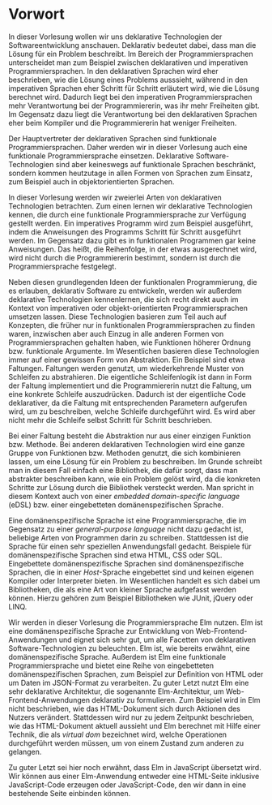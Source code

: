 Vorwort
=======

In dieser Vorlesung wollen wir uns deklarative Technologien der
Softwareentwicklung anschauen. Deklarativ bedeutet dabei, dass man die
Lösung für ein Problem beschreibt. Im Bereich der Programmiersprachen
unterscheidet man zum Beispiel zwischen deklarativen und imperativen
Programmiersprachen. In den deklarativen Sprachen wird eher beschrieben,
wie die Lösung eines Problems ausssieht, während in den imperativen
Sprachen eher Schritt für Schritt erläutert wird, wie die Lösung
berechnet wird. Dadurch liegt bei den imperativen Programmiersprachen
mehr Verantwortung bei der Programmiererin, was ihr mehr Freiheiten
gibt. Im Gegensatz dazu liegt die Verantwortung bei den deklarativen
Sprachen eher beim Kompiler und die Programmiererin hat weniger
Freiheiten.

Der Hauptvertreter der deklarativen Sprachen sind funktionale
Programmiersprachen. Daher werden wir in dieser Vorlesung auch eine
funktionale Programmiersprache einsetzen. Deklarative
Software-Technologien sind aber keineswegs auf funktionale Sprachen
beschränkt, sondern kommen heutzutage in allen Formen von Sprachen zum
Einsatz, zum Beispiel auch in objektorientierten Sprachen.

In dieser Vorlesung werden wir zweierlei Arten von deklarativen
Technologien betrachten. Zum einen lernen wir deklarative Technologien
kennen, die durch eine funktionale Programmiersprache zur Verfügung
gestellt werden. Ein imperatives Programm wird zum Beispiel ausgeführt,
indem die Anweisungen des Programms Schritt für Schritt ausgeführt
werden. Im Gegensatz dazu gibt es in funktionalen Programmen gar keine
Anweisungen. Das heißt, die Reihenfolge, in der etwas ausgerechnet wird,
wird nicht durch die Programmiererin bestimmt, sondern ist durch die
Programmiersprache festgelegt.

Neben diesen grundlegenden Ideen der funktionalen Programmierung, die es
erlauben, deklarativ Software zu entwickeln, werden wir außerdem
deklarative Technologien kennenlernen, die sich recht direkt auch im
Kontext von imperativen oder objekt-orientierten Programmiersprachen
umsetzen lassen. Diese Technologien basieren zum Teil auch auf
Konzepten, die früher nur in funktionalen Programmiersprachen zu finden
waren, inzwischen aber auch Einzug in alle anderen Formen von
Programmiersprachen gehalten haben, wie Funktionen höherer Ordnung bzw.
funktionale Argumente. Im Wesentlichen basieren diese Technologien immer
auf einer gewissen Form von Abstraktion. Ein Beispiel sind etwa
Faltungen. Faltungen werden genutzt, um wiederkehrende Muster von
Schleifen zu abstrahieren. Die eigentliche Schleifenlogik ist dann in
Form der Faltung implementiert und die Programmiererin nutzt die
Faltung, um eine konkrete Schleife auszudrücken. Dadurch ist der
eigentliche Code deklarativer, da die Faltung mit entsprechenden
Parametern aufgerufen wird, um zu beschreiben, welche Schleife
durchgeführt wird. Es wird aber nicht mehr die Schleife selbst Schritt
für Schritt beschrieben.

Bei einer Faltung besteht die Abstraktion nur aus einer einzigen
Funktion bzw. Methode. Bei anderen deklarativen Technologien wird eine
ganze Gruppe von Funktionen bzw. Methoden genutzt, die sich kombinieren
lassen, um eine Lösung für ein Problem zu beschreiben. Im Grunde
schreibt man in diesem Fall einfach eine Bibliothek, die dafür sorgt,
dass man abstrakter beschreiben kann, wie ein Problem gelöst wird, da
die konkreten Schritte zur Lösung durch die Bibliothek versteckt werden.
Man spricht in diesem Kontext auch von einer *embedded domain-specific
language* (eDSL) bzw. einer eingebetteten domänenspezifischen Sprache.

Eine domänenspezifische Sprache ist eine Programmiersprache, die im
Gegensatz zu einer *general-purpose language* nicht dazu gedacht ist,
beliebige Arten von Programmen darin zu schreiben. Stattdessen ist die
Sprache für einen sehr speziellen Anwendungsfall gedacht. Beispiele für
domänenspezifische Sprachen sind etwa HTML, CSS oder SQL. Eingebettete
domänenspezifische Sprachen sind domänenspezifische Sprachen, die in
einer *Host*-Sprache eingebettet sind und keinen eigenen Kompiler oder
Interpreter bieten. Im Wesentlichen handelt es sich dabei um
Bibliotheken, die als eine Art von kleiner Sprache aufgefasst werden
können. Hierzu gehören zum Beispiel Bibliotheken wie JUnit, jQuery oder
LINQ.

Wir werden in dieser Vorlesung die Programmiersprache Elm nutzen. Elm
ist eine domänenspezifische Sprache zur Entwicklung von
Web-Frontend-Anwendungen und eignet sich sehr gut, um alle Facetten von
deklarativen Software-Technologien zu beleuchten. Elm ist, wie bereits
erwähnt, eine domänenspezifische Sprache. Außerdem ist Elm eine
funktionale Programmiersprache und bietet eine Reihe von eingebetteten
domänenspezifischen Sprachen, zum Beispiel zur Definition von HTML oder
um Daten im JSON-Format zu verarbeiten. Zu guter Letzt nutzt Elm eine
sehr deklarative Architektur, die sogenannte Elm-Architektur, um
Web-Frontend-Anwendungen deklarativ zu formulieren. Zum Beispiel wird in
Elm nicht beschrieben, wie das HTML-Dokument sich durch Aktionen des
Nutzers verändert. Stattdessen wird nur zu jedem Zeitpunkt beschrieben,
wie das HTML-Dokument aktuell aussieht und Elm berechnet mit Hilfe einer
Technik, die als *virtual dom* bezeichnet wird, welche Operationen
durchgeführt werden müssen, um von einem Zustand zum anderen zu
gelangen.

Zu guter Letzt sei hier noch erwähnt, dass Elm in JavaScript übersetzt
wird. Wir können aus einer Elm-Anwendung entweder eine HTML-Seite
inklusive JavaScript-Code erzeugen oder JavaScript-Code, den wir dann in
eine bestehende Seite einbinden können.
